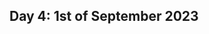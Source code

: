 **Day 4: 1st of September 2023**
-------------------

 <!--- **Schedule**

|     Topic     |   Documents    |    Videos    |
| ------------- | ------------- | ------------- | 
| Origin of MR Signal / Magnetization  | CMR Physics for Clinicans Part I -pages: 2,3 | Video 1 (complete), Video 2 (complete)|
|  T1/T2/T2* Relaxation  | CMR Physics for Clinicans Part I - pages: 4,5,6  |  Video 3 (complete), Video 4 (complete) |
|  Image weighting / T1W / T2W / PD  |  CMR Physics for Clinicans Part I - pages: 13,14,15 | Video 5 (0:00-9:00)|
|  Spin Echo / Gradient Echo / EPI |  CMR Physics for Clinicans Part I - pages: 7, 8 | Video 6 (complete), Video 7 (complete), Video 8 (complete) |
| Gradients / Spatial Localization / Slice / Phase / Readout  |   CMR Physics for Clinicans Part I - pages: 8, 9, 10, 11 | Video 5 (complete) |
|  Image reconstruction / K-space / Parallel Imaging  | CMR Physics for Clinicans Part I - pages: 10, 12 <br> K-Space in the Clinic - pages: 145-159 |   Video 9 (complete)   |

----------------------------
**Documents**

1. 

**Videos** 
1. 

   
 

----------------------------
**References:**
1. 

----------------------------
--->
